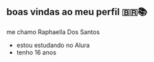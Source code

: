## boas vindas ao meu perfil 🇧🇷📚

me chamo Raphaella Dos Santos
- estou estudando no Alura
- tenho 16 anos
